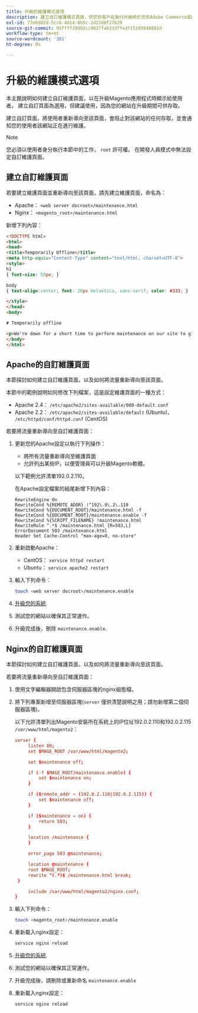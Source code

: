 ```yaml
---
title: 升級的維護模式選項
description: 建立自訂維護模式頁面，供您的客戶在執行升級時於您的Adobe Commerce或Magento Open Source店面檢視。
exl-id: 77e6d82d-5cc6-4d14-8b5c-1d2108f27b29
source-git-commit: 95ffff39d82cc9027fa633dffedf15193040802d
workflow-type: tm+mt
source-wordcount: '381'
ht-degree: 0%

---
```


# 升級的維護模式選項

本主題說明如何建立自訂維護頁面，以在升級Magento應用程式時顯示給使用者。 建立自訂頁面為選用，但建議使用，因為您的網站在升級期間可供存取。

建立自訂頁面，將使用者重新導向至該頁面，會阻止對該網站的任何存取，並會通知您的使用者該網站正在進行維護。

>[!NOTE]
>
>您必須以使用者身分執行本節中的工作， `root` 許可權。 在開發人員模式中無法設定自訂維護頁面。

## 建立自訂維護頁面

若要建立維護頁面並重新導向至該頁面，請先建立維護頁面，命名為：

- Apache： `<web server docroot>/maintenance.html`
- Nginx： `<magento_root>/maintenance.html`

新增下列內容：

```html
<!DOCTYPE html>
<html>
<head>
<title>Temporarily Offline</title>
<meta http-equiv="Content-Type" content="text/html; charset=UTF-8">
<style>
h1
{ font-size: 50px; }

body
{ text-align:center; font: 20px Helvetica, sans-serif; color: #333; }

</style>
</head>
<body>

# Temporarily offline

<p>We're down for a short time to perform maintenance on our site to give you the best possible experience. Check back soon!</p>
</body>
</html>
```

## Apache的自訂維護頁面

本節探討如何建立自訂維護頁面，以及如何將流量重新導向至該頁面。

本節中的範例說明如何修改下列檔案，這是設定維護頁面的一種方式：

- Apache 2.4： `/etc/apache2/sites-available/000-default.conf`
- Apache 2.2： `/etc/apache2/sites-available/default` (Ubuntu)、 `/etc/httpd/conf/httpd.conf` (CentOS)

若要將流量重新導向至自訂維護頁面：

1. 更新您的Apache設定以執行下列操作：

   - 將所有流量重新導向至維護頁面
   - 允許列出某些IP，以便管理員可以升級Magento軟體。

   以下範例允許清單192.0.2.110。

   在Apache設定檔案的結尾新增下列內容：

   ```terminal
   RewriteEngine On
   RewriteCond %{REMOTE_ADDR} !^192\.0\.2\.110
   RewriteCond %{DOCUMENT_ROOT}/maintenance.html -f
   RewriteCond %{DOCUMENT_ROOT}/maintenance.enable -f
   RewriteCond %{SCRIPT_FILENAME} !maintenance.html
   RewriteRule ^.*$ /maintenance.html [R=503,L]
   ErrorDocument 503 /maintenance.html
   Header Set Cache-Control "max-age=0, no-store"
   ```

1. 重新啟動Apache：

   - CentOS： `service httpd restart`
   - Ubuntu： `service apache2 restart`

1. 輸入下列命令：

   ```bash
   touch <web server docroot>/maintenance.enable
   ```

1. [升級您的系統](../implementation/perform-upgrade.md).
1. 測試您的網站以確保其正常運作。
1. 升級完成後，刪除 `maintenance.enable`.

## Nginx的自訂維護頁面

本節探討如何建立自訂維護頁面，以及如何將流量重新導向至該頁面。

若要將流量重新導向至自訂維護頁面：

1. 使用文字編輯器開啟包含伺服器區塊的nginx組態檔。
1. 將下列專案新增至伺服器區塊(`server` 僅供清楚說明之用；請勿新增第二個伺服器區塊)。

   以下允許清單列出Magento安裝所在系統上的IP位址192.0.2.110和192.0.2.115 `/var/www/html/magento2`：

   ```conf
   server {
        listen 80;
        set $MAGE_ROOT /var/www/html/magento2;
   
        set $maintenance off;
   
        if (-f $MAGE_ROOT/maintenance.enable) {
            set $maintenance on;
        }
   
        if ($remote_addr ~ (192.0.2.110|192.0.2.115)) {
            set $maintenance off;
        }
   
        if ($maintenance = on) {
            return 503;
        }
   
        location /maintenance {
        }
   
        error_page 503 @maintenance;
   
        location @maintenance {
        root $MAGE_ROOT;
        rewrite ^(.*)$ /maintenance.html break;
    }
   
        include /var/www/html/magento2/nginx.conf;
   }
   ```

1. 輸入下列命令：

   ```bash
   touch <magento_root>/maintenance.enable
   ```

1. 重新載入nginx設定：

   ```bash
   service nginx reload
   ```

1. [升級您的系統](../implementation/perform-upgrade.md).
1. 測試您的網站以確保其正常運作。
1. 升級完成後，請刪除或重新命名 `maintenance.enable`
1. 重新載入nginx設定：

   ```bash
   service nginx reload
   ```
